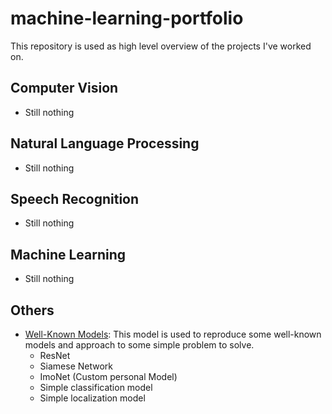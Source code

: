 # machine-learning-portfolio

This repository is used as high level overview of the projects I've worked on.

## Computer Vision
- Still nothing

## Natural Language Processing
- Still nothing

## Speech Recognition
- Still nothing

## Machine Learning
- Still nothing

## Others
- [Well-Known Models](https://github.com/damianoimola/DL-Models): This model is used to reproduce some well-known models and approach to some simple problem to solve.
  - ResNet
  - Siamese Network
  - ImoNet (Custom personal Model)
  - Simple classification model
  - Simple localization model
